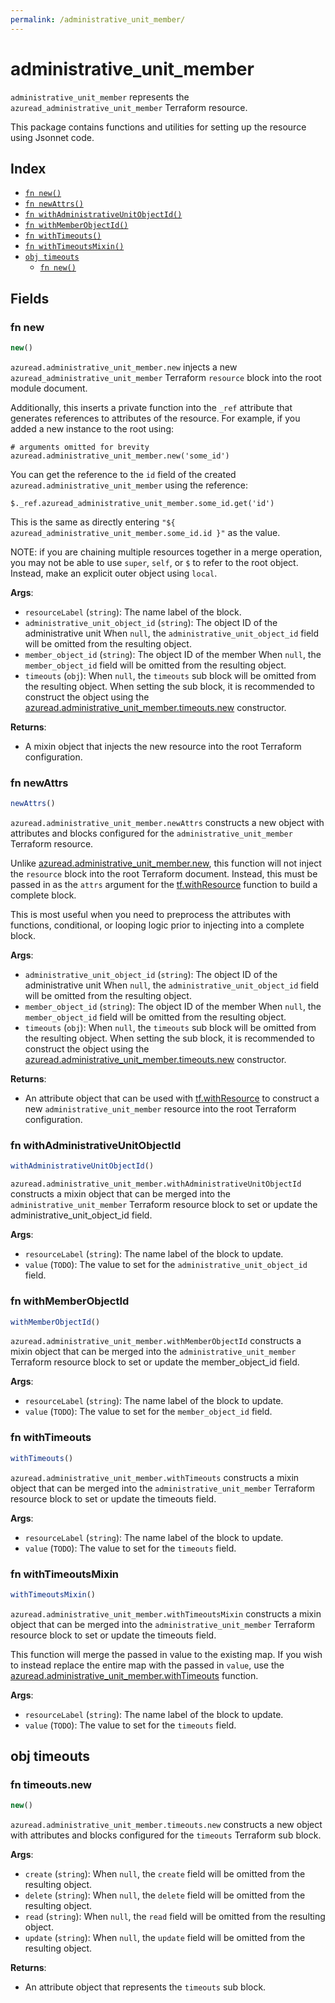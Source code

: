 ```yaml
---
permalink: /administrative_unit_member/
---
```


# administrative_unit_member

`administrative_unit_member` represents the `azuread_administrative_unit_member` Terraform resource.



This package contains functions and utilities for setting up the resource using Jsonnet code.


## Index

* [`fn new()`](#fn-new)
* [`fn newAttrs()`](#fn-newattrs)
* [`fn withAdministrativeUnitObjectId()`](#fn-withadministrativeunitobjectid)
* [`fn withMemberObjectId()`](#fn-withmemberobjectid)
* [`fn withTimeouts()`](#fn-withtimeouts)
* [`fn withTimeoutsMixin()`](#fn-withtimeoutsmixin)
* [`obj timeouts`](#obj-timeouts)
  * [`fn new()`](#fn-timeoutsnew)

## Fields

### fn new

```ts
new()
```


`azuread.administrative_unit_member.new` injects a new `azuread_administrative_unit_member` Terraform `resource`
block into the root module document.

Additionally, this inserts a private function into the `_ref` attribute that generates references to attributes of the
resource. For example, if you added a new instance to the root using:

    # arguments omitted for brevity
    azuread.administrative_unit_member.new('some_id')

You can get the reference to the `id` field of the created `azuread.administrative_unit_member` using the reference:

    $._ref.azuread_administrative_unit_member.some_id.get('id')

This is the same as directly entering `"${ azuread_administrative_unit_member.some_id.id }"` as the value.

NOTE: if you are chaining multiple resources together in a merge operation, you may not be able to use `super`, `self`,
or `$` to refer to the root object. Instead, make an explicit outer object using `local`.

**Args**:
  - `resourceLabel` (`string`): The name label of the block.
  - `administrative_unit_object_id` (`string`): The object ID of the administrative unit When `null`, the `administrative_unit_object_id` field will be omitted from the resulting object.
  - `member_object_id` (`string`): The object ID of the member When `null`, the `member_object_id` field will be omitted from the resulting object.
  - `timeouts` (`obj`):  When `null`, the `timeouts` sub block will be omitted from the resulting object. When setting the sub block, it is recommended to construct the object using the [azuread.administrative_unit_member.timeouts.new](#fn-administrativeunitmembertimeoutsnew) constructor.

**Returns**:
- A mixin object that injects the new resource into the root Terraform configuration.


### fn newAttrs

```ts
newAttrs()
```


`azuread.administrative_unit_member.newAttrs` constructs a new object with attributes and blocks configured for the `administrative_unit_member`
Terraform resource.

Unlike [azuread.administrative_unit_member.new](#fn-administrativeunitmembernew), this function will not inject the `resource`
block into the root Terraform document. Instead, this must be passed in as the `attrs` argument for the
[tf.withResource](https://github.com/tf-libsonnet/core/tree/main/docs#fn-withresource) function to build a complete block.

This is most useful when you need to preprocess the attributes with functions, conditional, or looping logic prior to
injecting into a complete block.

**Args**:
  - `administrative_unit_object_id` (`string`): The object ID of the administrative unit When `null`, the `administrative_unit_object_id` field will be omitted from the resulting object.
  - `member_object_id` (`string`): The object ID of the member When `null`, the `member_object_id` field will be omitted from the resulting object.
  - `timeouts` (`obj`):  When `null`, the `timeouts` sub block will be omitted from the resulting object. When setting the sub block, it is recommended to construct the object using the [azuread.administrative_unit_member.timeouts.new](#fn-administrativeunitmembertimeoutsnew) constructor.

**Returns**:
  - An attribute object that can be used with [tf.withResource](https://github.com/tf-libsonnet/core/tree/main/docs#fn-withresource) to construct a new `administrative_unit_member` resource into the root Terraform configuration.


### fn withAdministrativeUnitObjectId

```ts
withAdministrativeUnitObjectId()
```

`azuread.administrative_unit_member.withAdministrativeUnitObjectId` constructs a mixin object that can be merged into the `administrative_unit_member`
Terraform resource block to set or update the administrative_unit_object_id field.



**Args**:
  - `resourceLabel` (`string`): The name label of the block to update.
  - `value` (`TODO`): The value to set for the `administrative_unit_object_id` field.


### fn withMemberObjectId

```ts
withMemberObjectId()
```

`azuread.administrative_unit_member.withMemberObjectId` constructs a mixin object that can be merged into the `administrative_unit_member`
Terraform resource block to set or update the member_object_id field.



**Args**:
  - `resourceLabel` (`string`): The name label of the block to update.
  - `value` (`TODO`): The value to set for the `member_object_id` field.


### fn withTimeouts

```ts
withTimeouts()
```

`azuread.administrative_unit_member.withTimeouts` constructs a mixin object that can be merged into the `administrative_unit_member`
Terraform resource block to set or update the timeouts field.



**Args**:
  - `resourceLabel` (`string`): The name label of the block to update.
  - `value` (`TODO`): The value to set for the `timeouts` field.


### fn withTimeoutsMixin

```ts
withTimeoutsMixin()
```

`azuread.administrative_unit_member.withTimeoutsMixin` constructs a mixin object that can be merged into the `administrative_unit_member`
Terraform resource block to set or update the timeouts field.

This function will merge the passed in value to the existing map. If you wish
to instead replace the entire map with the passed in `value`, use the [azuread.administrative_unit_member.withTimeouts](TODO)
function.


**Args**:
  - `resourceLabel` (`string`): The name label of the block to update.
  - `value` (`TODO`): The value to set for the `timeouts` field.


## obj timeouts



### fn timeouts.new

```ts
new()
```


`azuread.administrative_unit_member.timeouts.new` constructs a new object with attributes and blocks configured for the `timeouts`
Terraform sub block.



**Args**:
  - `create` (`string`):  When `null`, the `create` field will be omitted from the resulting object.
  - `delete` (`string`):  When `null`, the `delete` field will be omitted from the resulting object.
  - `read` (`string`):  When `null`, the `read` field will be omitted from the resulting object.
  - `update` (`string`):  When `null`, the `update` field will be omitted from the resulting object.

**Returns**:
  - An attribute object that represents the `timeouts` sub block.
